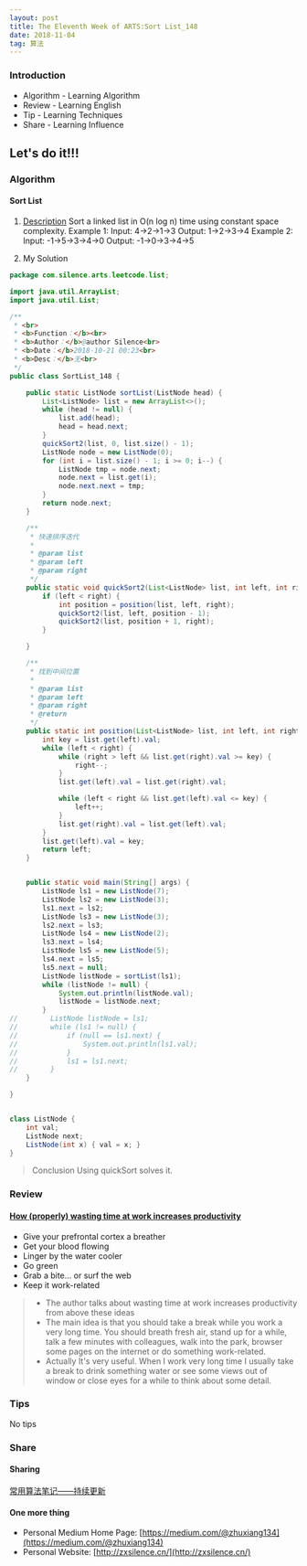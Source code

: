 ```yaml
---
layout: post
title: The Eleventh Week of ARTS:Sort List_148
date: 2018-11-04
tag: 算法
---
```


### Introduction
- Algorithm  - Learning Algorithm
- Review  - Learning English
- Tip - Learning Techniques
- Share - Learning Influence

## Let's do it!!!
### Algorithm

#### Sort List
1. [Description](https://leetcode.com/problems/sort-list/description/)
Sort a linked list in O(n log n) time using constant space complexity.
Example 1:
Input: 4->2->1->3
Output: 1->2->3->4
Example 2:
Input: -1->5->3->4->0
Output: -1->0->3->4->5

2. My Solution

```java
package com.silence.arts.leetcode.list;

import java.util.ArrayList;
import java.util.List;

/**
 * <br>
 * <b>Function：</b><br>
 * <b>Author：</b>@author Silence<br>
 * <b>Date：</b>2018-10-21 00:23<br>
 * <b>Desc：</b>无<br>
 */
public class SortList_148 {

    public static ListNode sortList(ListNode head) {
        List<ListNode> list = new ArrayList<>();
        while (head != null) {
            list.add(head);
            head = head.next;
        }
        quickSort2(list, 0, list.size() - 1);
        ListNode node = new ListNode(0);
        for (int i = list.size() - 1; i >= 0; i--) {
            ListNode tmp = node.next;
            node.next = list.get(i);
            node.next.next = tmp;
        }
        return node.next;
    }

    /**
     * 快速排序迭代
     *
     * @param list
     * @param left
     * @param right
     */
    public static void quickSort2(List<ListNode> list, int left, int right) {
        if (left < right) {
            int position = position(list, left, right);
            quickSort2(list, left, position - 1);
            quickSort2(list, position + 1, right);
        }

    }

    /**
     * 找到中间位置
     *
     * @param list
     * @param left
     * @param right
     * @return
     */
    public static int position(List<ListNode> list, int left, int right) {
        int key = list.get(left).val;
        while (left < right) {
            while (right > left && list.get(right).val >= key) {
                right--;
            }
            list.get(left).val = list.get(right).val;

            while (left < right && list.get(left).val <= key) {
                left++;
            }
            list.get(right).val = list.get(left).val;
        }
        list.get(left).val = key;
        return left;
    }


    public static void main(String[] args) {
        ListNode ls1 = new ListNode(7);
        ListNode ls2 = new ListNode(3);
        ls1.next = ls2;
        ListNode ls3 = new ListNode(3);
        ls2.next = ls3;
        ListNode ls4 = new ListNode(2);
        ls3.next = ls4;
        ListNode ls5 = new ListNode(5);
        ls4.next = ls5;
        ls5.next = null;
        ListNode listNode = sortList(ls1);
        while (listNode != null) {
            System.out.println(listNode.val);
            listNode = listNode.next;
        }
//        ListNode listNode = ls1;
//        while (ls1 != null) {
//            if (null == ls1.next) {
//                System.out.println(ls1.val);
//            }
//            ls1 = ls1.next;
//        }
    }

}


class ListNode {
    int val;
    ListNode next;
    ListNode(int x) { val = x; }
}
```
> Conclusion
> Using quickSort solves it.

### Review
#### [How (properly) wasting time at work increases productivity](https://medium.com/swlh/how-wasting-time-at-work-properly-increases-productivity-76272d651ef0)
- Give your prefrontal cortex a breather
- Get your blood flowing
- Linger by the water cooler
- Go green
- Grab a bite… or surf the web
- Keep it work-related

> - The author talks about wasting time at work increases productivity from above these ideas
> - The main idea is that you should take a break while you work a very long time.  You should breath fresh air, stand up for a while, talk a few minutes with colleagues, walk into the park, browser some pages on the internet or do something work-related.
> - Actually It's very useful. When I work very long time I usually take a break to drink something water or see some views out of window or close eyes for a while to think about some detail.

### Tips
No tips

### Share
#### Sharing
[常用算法笔记——持续更新](http://zxsilence.cn/2018/11/%E5%B8%B8%E7%94%A8%E7%AE%97%E6%B3%95%E7%AC%94%E8%AE%B0/)


#### One more thing
- Personal Medium Home Page: [https://medium.com/@zhuxiang134](https://medium.com/@zhuxiang134)
- Personal Website: [http://zxsilence.cn/](http://zxsilence.cn/)